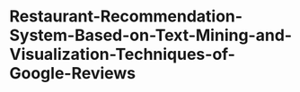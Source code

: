 # Restaurant-Recommendation-System-Based-on-Text-Mining-and-Visualization-Techniques-of-Google-Reviews